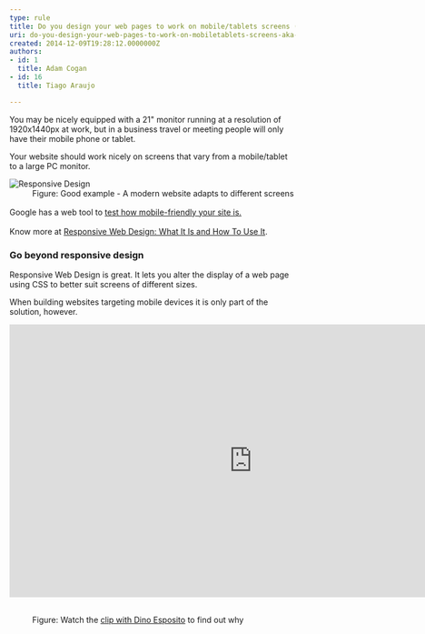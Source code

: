 ```yaml
---
type: rule
title: Do you design your web pages to work on mobile/tablets screens (AKA Responsive web design)?
uri: do-you-design-your-web-pages-to-work-on-mobiletablets-screens-aka-responsive-web-design
created: 2014-12-09T19:28:12.0000000Z
authors:
- id: 1
  title: Adam Cogan
- id: 16
  title: Tiago Araujo

---
```




<span class='intro'> <p>You may be nicely equipped with a 21&quot; monitor running at a resolution of 1920x1440px at work, but in a business travel or meeting people will only have their mobile phone or tablet.</p><p>Your website should work nicely on screens that vary from a mobile/tablet to a large PC monitor.</p> </span>

<dl class="goodImage"><dt> <img src="/PublishingImages/Responsive-Design.jpg" alt="Responsive Design" /> </dt><dd>Figure&#58; Good example - A modern website adapts to different screens</dd></dl><p>
   <span style="line-height&#58;1.6;">Google has a web tool to </span> <a href="https&#58;//testmysite.thinkwithgoogle.com/"> <span style="line-height&#58;1.5em;">test how mobile-friendly your site is.</span> </a></p><p>Know more at <a href="http&#58;//www.smashingmagazine.com/2011/01/12/guidelines-for-responsive-web-design/">Responsive Web Design&#58; What It Is and How To Use It</a>.</p><h3>Go beyond responsive design</h3><p>Responsive Web Design is great. It lets you alter the display of a web page using CSS to better suit screens of different sizes.</p><p>When building websites targeting mobile devices it is only part of the solution, however.</p><div class="ms-rtestate-read ms-rte-embedcode ms-rte-embedil ms-rtestate-notify"><iframe width="853" height="480" src="https&#58;//www.youtube.com/embed/IUE6Ut0GXi4?rel=0" frameborder="0"></iframe>&#160;</div><dl class="image">  <dd>​Figure&#58; Watch the <a href="http&#58;//tv.ssw.com/4681/writing-mobile-sites-lessons-learned-top-tips-web-developers" target="_blank">clip with Dino Esposito</a> to find out why</dd></dl>​


